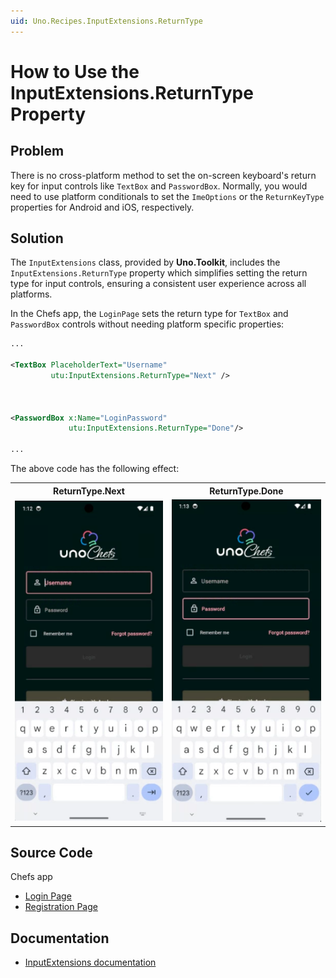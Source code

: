 ```yaml
---
uid: Uno.Recipes.InputExtensions.ReturnType
---
```


# How to Use the InputExtensions.ReturnType Property

## Problem

There is no cross-platform method to set the on-screen keyboard's return key for input controls like `TextBox` and `PasswordBox`. Normally, you would need to use platform conditionals to set the `ImeOptions` or the `ReturnKeyType` properties for Android and iOS, respectively.

## Solution

The `InputExtensions` class, provided by **Uno.Toolkit**, includes the `InputExtensions.ReturnType` property which simplifies setting the return type for input controls, ensuring a consistent user experience across all platforms.


In the Chefs app, the `LoginPage` sets the return type for `TextBox` and `PasswordBox` controls without needing platform specific properties:

```xml
...

<TextBox PlaceholderText="Username"
         utu:InputExtensions.ReturnType="Next" />



<PasswordBox x:Name="LoginPassword"
             utu:InputExtensions.ReturnType="Done"/>
             
...
```

The above code has the following effect:
<table>
  <tr>
    <th>ReturnType.Next</th>
    <th>ReturnType.Done</th>
  </tr>
  <tr>
     <td><img src="../assets/inputextensions-returnType-2.png" width="400px" alt="InputExtensions.ReturnType='Done'"/></td>
     <td><img src="../assets/inputextensions-returnType-1.png" width="400px" alt="InputExtensions.ReturnType='Next'"/></td>
  </tr>
</table>

## Source Code

Chefs app

- [Login Page](https://github.com/unoplatform/uno.chefs/blob/57492ecaf328df3437fe42777f1c085e6fda8212/src/Chefs/Views/LoginPage.xaml)
- [Registration Page](https://github.com/unoplatform/uno.chefs/blob/57492ecaf328df3437fe42777f1c085e6fda8212/src/Chefs/Views/RegistrationPage.xaml)

## Documentation

- [InputExtensions documentation](xref:Toolkit.Helpers.InputExtensions)